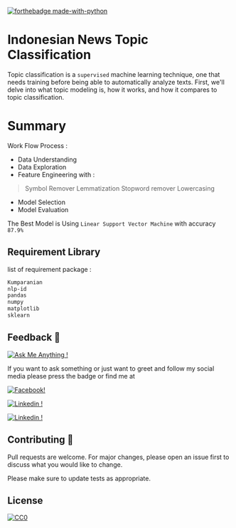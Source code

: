 [![forthebadge made-with-python](http://ForTheBadge.com/images/badges/made-with-python.svg)](https://www.python.org/)

# Indonesian News Topic Classification

Topic classification is a ``supervised`` machine learning technique, one that needs training before being able to automatically analyze texts. First, we'll delve into what topic modeling is, how it works, and how it compares to topic classification.

# Summary
Work Flow Process :
- Data Understanding
- Data Exploration
- Feature Engineering with :
> Symbol Remover
> Lemmatization
> Stopword remover
> Lowercasing
- Model Selection
- Model Evaluation

The Best Model is Using `Linear Support Vector Machine` with accuracy `87.9%`

## Requirement Library 

list of requirement package :
```bash
Kumparanian
nlp-id
pandas
numpy
matplotlib
sklearn
```

## Feedback 💋
[![Ask Me Anything !](https://img.shields.io/badge/Ask%20me-anything-1abc9c.svg)](https://www.instagram.com/bayuwirab/)

If you want to ask something or just want to greet and follow my social media please press the badge or find me at

[![Facebook!](https://img.shields.io/badge/Facebook-1877F2?style=for-the-badge&logo=facebook&logoColor=white)](https://web.facebook.com/bayuwira1718/)

[![Linkedin !](https://img.shields.io/badge/LinkedIn-0077B5?style=for-the-badge&logo=linkedin&logoColor=white)](https://www.linkedin.com/in/bayuwira)

[![Linkedin !](	https://img.shields.io/badge/Instagram-E4405F?style=for-the-badge&logo=instagram&logoColor=white)](https://www.instagram.com/bayuwirab/)

## Contributing 👀
Pull requests are welcome. For major changes, please open an issue first to discuss what you would like to change.

Please make sure to update tests as appropriate.

## License
[![CC0](https://licensebuttons.net/p/zero/1.0/88x31.png)](https://creativecommons.org/publicdomain/zero/1.0/)
